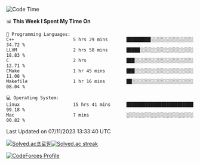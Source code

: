 
<!--START_SECTION:waka-->
![Code Time](http://img.shields.io/badge/Code%20Time-3%2C049%20hrs%2030%20mins-blue)

📊 **This Week I Spent My Time On** 

```text
💬 Programming Languages: 
C++                      5 hrs 29 mins       █████████░░░░░░░░░░░░░░░░   34.72 % 
LLVM                     2 hrs 58 mins       █████░░░░░░░░░░░░░░░░░░░░   18.83 % 
C                        2 hrs               ███░░░░░░░░░░░░░░░░░░░░░░   12.71 % 
CMake                    1 hr 45 mins        ███░░░░░░░░░░░░░░░░░░░░░░   11.08 % 
Makefile                 1 hr 16 mins        ██░░░░░░░░░░░░░░░░░░░░░░░   08.04 % 

💻 Operating System: 
Linux                    15 hrs 41 mins      █████████████████████████   99.18 % 
Mac                      7 mins              ░░░░░░░░░░░░░░░░░░░░░░░░░   00.82 % 
```


 Last Updated on 07/11/2023 13:33:40 UTC
<!--END_SECTION:waka-->


[![Solved.ac프로필](http://mazassumnida.wtf/api/generate_badge?boj=hckim96)](https://solved.ac/hckim96)[![Solved.ac streak](http://mazandi.herokuapp.com/api?handle=hckim96&theme=dark)](https://solved.ac/hckim96)


[![CodeForces Profile](https://cf.leed.at?id=hckim96)](https://codeforces.com/profile/hckim96)

